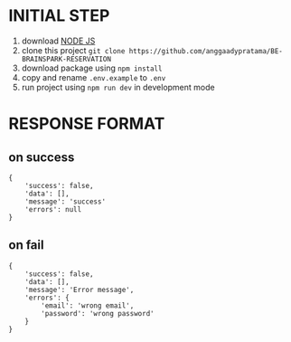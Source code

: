 # INITIAL STEP
1. download [NODE JS](https://nodejs.org/en/download/)
2. clone this project `git clone https://github.com/anggaadypratama/BE-BRAINSPARK-RESERVATION`
3. download package using `npm install`
4. copy and rename `.env.example` to `.env`
4. run project using `npm run dev` in development mode

# RESPONSE FORMAT

## on success
```
{
    'success': false,
    'data': [],
    'message': 'success'
    'errors': null
}
```

## on fail
```
{
    'success': false,
    'data': [],
    'message': 'Error message',
    'errors': {
        'email': 'wrong email',
        'password': 'wrong password'
    }
}
```
